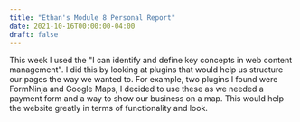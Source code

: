 ```yaml
---
title: "Ethan's Module 8 Personal Report"
date: 2021-10-16T00:00:00-04:00
draft: false
---
```


This week I used the "I can identify and define key concepts in web content management". I did this by looking at plugins that would help us structure our pages the way we wanted to. For example, two plugins I found were FormNinja and Google Maps, I decided to use these as we needed a payment form and a way to show our business on a map. This would help the website greatly in terms of functionality and look. 
